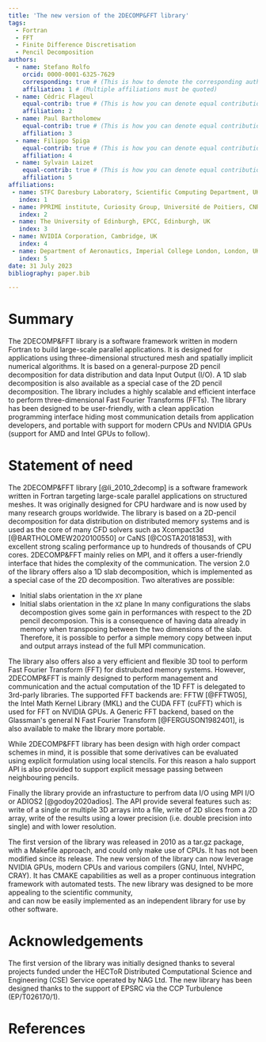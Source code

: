 ```yaml
---
title: 'The new version of the 2DECOMP&FFT library'
tags:
  - Fortran
  - FFT
  - Finite Difference Discretisation
  - Pencil Decomposition
authors:
  - name: Stefano Rolfo
    orcid: 0000-0001-6325-7629
    corresponding: true # (This is how to denote the corresponding author)
    affiliation: 1 # (Multiple affiliations must be quoted)
  - name: Cédric Flageul
    equal-contrib: true # (This is how you can denote equal contributions between multiple authors)
    affiliation: 2
  - name: Paul Bartholomew
    equal-contrib: true # (This is how you can denote equal contributions between multiple authors)
    affiliation: 3
  - name: Filippo Spiga
    equal-contrib: true # (This is how you can denote equal contributions between multiple authors)
    affiliation: 4
  - name: Sylvain Laizet
    equal-contrib: true # (This is how you can denote equal contributions between multiple authors)
    affiliation: 5
affiliations:
 - name: STFC Daresbury Laboratory, Scientific Computing Department, UKRI, UK 
   index: 1
 - name: PPRIME institute, Curiosity Group, Université de Poitiers, CNRS, ISAE-ENSMA, Poitiers, France
   index: 2
 - name: The University of Edinburgh, EPCC, Edinburgh, UK
   index: 3
 - name: NVIDIA Corporation, Cambridge, UK
   index: 4
 - name: Department of Aeronautics, Imperial College London, London, UK
   index: 5
date: 31 July 2023
bibliography: paper.bib

---
```


# Summary

The 2DECOMP&FFT library is a software framework written in modern Fortran to build large-scale parallel applications. 
It is designed for applications using three-dimensional structured mesh and spatially implicit numerical algorithms. 
It is based on a general-purpose 2D pencil decomposition for data distribution and data Input Output (I/O). 
A 1D slab decomposition is also available as a special case of the 2D pencil decomposition.
The library includes a highly scalable and efficient interface to perform three-dimensional Fast Fourier Transforms (FFTs). 
The library has been designed to be user-friendly, with a clean application programming interface 
hiding most communication details from application developers, and portable with support for modern CPUs 
and NVIDIA GPUs (support for AMD and Intel GPUs to follow).


# Statement of need

The 2DECOMP&FFT library [@li_2010_2decomp] is a software framework written in Fortran targeting 
large-scale parallel applications on structured meshes. 
It was originally designed for CPU hardware and is now used by many research groups worldwide. 
The library is based on a 2D-pencil decomposition for data distribution on distributed memory systems 
and is used as the core of many CFD solvers such as Xcompact3d [@BARTHOLOMEW2020100550] or CaNS [@COSTA20181853], 
with excellent strong scaling performance up to hundreds of thousands of CPU cores. 
2DECOMP&FFT mainly relies on MPI, and it offers a user-friendly interface that hides the complexity 
of the communication. 
The version 2.0 of the library offers also a 1D slab decomposition, which is implemented as a special case of the 
2D decomposition. Two alteratives are possible: 
- Initial slabs orientation in the `XY` plane 
- Initial slabs orientation in the `XZ` plane
In many configurations the slabs decompostion gives some gain in performances with respect to the 
2D  pencil decomposion. This is a consequence of having data already in memory when transposing between 
the two dimensions of the slab. Therefore, it is possible to perfor a simple memory copy between 
input and output arrays instead of the full MPI communication.

The library also offers also a very efficient and flexible 3D tool to perform 
Fast Fourier Transform (FFT) for distrubuted memory systems. However, 2DECOMP&FFT is mainly designed to perform 
management and communication and the actual computation of the 1D FFT is delegated to 3rd-parly libraries. 
The supported FFT backends are: FFTW [@FFTW05], the Intel Math Kernel Library (MKL) and the CUDA FFT (cuFFT) 
which is used for FFT on NVIDIA GPUs. A Generic FFT backend, based on the 
Glassman's general N Fast Fourier Transform [@FERGUSON1982401], 
is also available to make the library more portable.   

While 2DECOMP&FFT library has been design with high order compact schemes in mind, it is possible 
that some derivatives can be evaluated using explicit formulation using local stencils. For this reason a 
halo support API is also provided to support explicit message passing between neighbouring pencils. 

Finally the library provide an infrastucture to perfrom data I/O using MPI I/O or ADIOS2 [@godoy2020adios]. 
The API provide several features such as: write of a single or multiple 3D arrays into a file, write of 2D slices 
from a 2D array, write of the results using a lower precision (i.e. double precision into single) 
and with lower resolution. 

The first version of the library was released in 2010 as a tar.gz package, with a Makefile approach, 
and could only make use of CPUs. It has not been modified since its release. 
The new version of the library can now leverage NVIDIA GPUs, modern CPUs and various compilers 
(GNU, Intel, NVHPC, CRAY). 
It has CMAKE capabilities as well as a proper continuous integration framework with automated tests. 
The new library was designed to be more appealing to the scientific community,  
and can now be easily implemented as an independent library for use by other software. 

# Acknowledgements

The first version of the library was initially designed thanks to several projects funded under the 
HECToR Distributed Computational Science and Engineering (CSE) Service operated by NAG Ltd. 
The new library has been designed thanks to the support of EPSRC via the CCP Turbulence (EP/T026170/1). 

# References

